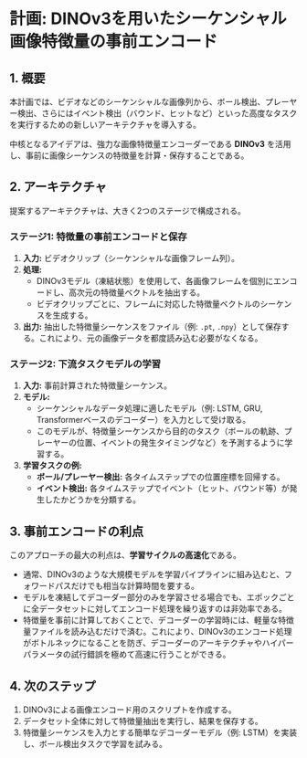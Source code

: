 # 計画: DINOv3を用いたシーケンシャル画像特徴量の事前エンコード

## 1. 概要

本計画では、ビデオなどのシーケンシャルな画像列から、ボール検出、プレーヤー検出、さらにはイベント検出（バウンド、ヒットなど）といった高度なタスクを実行するための新しいアーキテクチャを導入する。

中核となるアイデアは、強力な画像特徴量エンコーダーである **DINOv3** を活用し、事前に画像シーケンスの特徴量を計算・保存することである。

## 2. アーキテクチャ

提案するアーキテクチャは、大きく2つのステージで構成される。

### ステージ1: 特徴量の事前エンコードと保存

1.  **入力:** ビデオクリップ（シーケンシャルな画像フレーム列）。
2.  **処理:**
    - DINOv3モデル（凍結状態）を使用して、各画像フレームを個別にエンコードし、高次元の特徴量ベクトルを抽出する。
    - ビデオクリップごとに、フレームに対応した特徴量ベクトルのシーケンスを生成する。
3.  **出力:** 抽出した特徴量シーケンスをファイル（例: `.pt`, `.npy`）として保存する。これにより、元の画像データを都度読み込む必要がなくなる。

### ステージ2: 下流タスクモデルの学習

1.  **入力:** 事前計算された特徴量シーケンス。
2.  **モデル:**
    - シーケンシャルなデータ処理に適したモデル（例: LSTM, GRU, Transformerベースのデコーダー）を入力として受け取る。
    - このモデルが、特徴量シーケンスから目的のタスク（ボールの軌跡、プレーヤーの位置、イベントの発生タイミングなど）を予測するように学習する。
3.  **学習タスクの例:**
    - **ボール/プレーヤー検出:** 各タイムステップでの位置座標を回帰する。
    - **イベント検出:** 各タイムステップでイベント（ヒット、バウンド等）が発生したかどうかを分類する。

## 3. 事前エンコードの利点

このアプローチの最大の利点は、**学習サイクルの高速化**である。

- 通常、DINOv3のような大規模モデルを学習パイプラインに組み込むと、フォワードパスだけでも相当な計算時間を要する。
- モデルを凍結してデコーダー部分のみを学習させる場合でも、エポックごとに全データセットに対してエンコード処理を繰り返すのは非効率である。
- 特徴量を事前に計算しておくことで、デコーダーの学習時には、軽量な特徴量ファイルを読み込むだけで済む。これにより、DINOv3のエンコード処理がボトルネックになることを防ぎ、デコーダーのアーキテクチャやハイパーパラメータの試行錯誤を極めて高速に行うことができる。

## 4. 次のステップ

1.  DINOv3による画像エンコード用のスクリプトを作成する。
2.  データセット全体に対して特徴量抽出を実行し、結果を保存する。
3.  特徴量シーケンスを入力とする簡単なデコーダーモデル（例: LSTM）を実装し、ボール検出タスクで学習を試みる。
